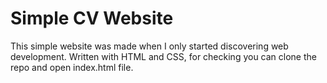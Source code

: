 # Simple CV Website

This simple website was made when I only started discovering web development. 
Written with HTML and CSS, for checking you can clone the repo and open index.html file. 

